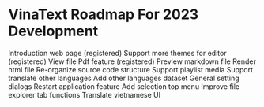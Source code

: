 # VinaText Roadmap For 2023 Development

Introduction web page (registered)
Support more themes for editor (registered)
View file Pdf feature (registered)
Preview markdown file
Render html file
Re-organize source code structure
Support playlist media
Support translate other languages
Add other languages dataset
General setting dialogs
Restart application feature
Add selection top menu
Improve file explorer tab functions
Translate vietnamese UI